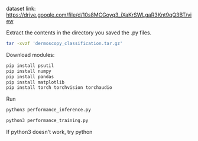 dataset link: https://drive.google.com/file/d/10s8MCGoyq3_iXaKrSWLgaR3Knt9qQ3BT/view

Extract the contents in the directory you saved the .py files.
```bash
tar -xvzf 'dermoscopy_classification.tar.gz'
```

Download modules:
```bash
pip install psutil
pip install numpy
pip install pandas
pip install matplotlib
pip install torch torchvision torchaudio
```

Run
```bash
python3 performance_inference.py
```
```bash
python3 performance_training.py
```
If python3 doesn't work, try python
